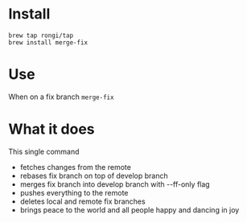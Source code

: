 # Install

```
brew tap rongi/tap
brew install merge-fix
```

# Use
When on a fix branch
`merge-fix`

# What it does

This single command
- fetches changes from the remote
- rebases fix branch on top of develop branch
- merges fix branch into develop branch with --ff-only flag
- pushes everything to the remote
- deletes local and remote fix branches
- brings peace to the world and all people happy and dancing in joy
